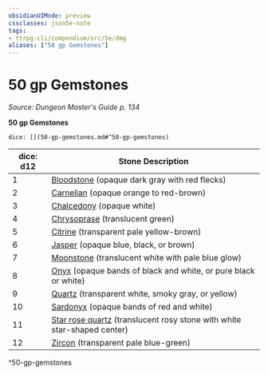 ```yaml
---
obsidianUIMode: preview
cssclasses: json5e-note
tags:
- ttrpg-cli/compendium/src/5e/dmg
aliases: ["50 gp Gemstones"]
---
```

# 50 gp Gemstones
*Source: Dungeon Master's Guide p. 134* 

**50 gp Gemstones**

`dice: [](50-gp-gemstones.md#^50-gp-gemstones)`

| dice: d12 | Stone Description |
|-----------|-------------------|
| 1 | [Bloodstone](/CLI/items/bloodstone.md) (opaque dark gray with red flecks) |
| 2 | [Carnelian](/CLI/items/carnelian.md) (opaque orange to red-brown) |
| 3 | [Chalcedony](/CLI/items/chalcedony.md) (opaque white) |
| 4 | [Chrysoprase](/CLI/items/chrysoprase.md) (translucent green) |
| 5 | [Citrine](/CLI/items/citrine.md) (transparent pale yellow-brown) |
| 6 | [Jasper](/CLI/items/jasper.md) (opaque blue, black, or brown) |
| 7 | [Moonstone](/CLI/items/moonstone.md) (translucent white with pale blue glow) |
| 8 | [Onyx](/CLI/items/onyx.md) (opaque bands of black and white, or pure black or white) |
| 9 | [Quartz](/CLI/items/quartz.md) (transparent white, smoky gray, or yellow) |
| 10 | [Sardonyx](/CLI/items/sardonyx.md) (opaque bands of red and white) |
| 11 | [Star rose quartz](/CLI/items/star-rose-quartz.md) (translucent rosy stone with white star-shaped center) |
| 12 | [Zircon](/CLI/items/zircon.md) (transparent pale blue-green) |
^50-gp-gemstones
